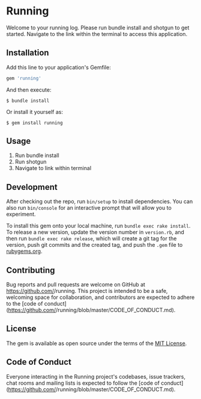 # Running

Welcome to your running log. Please run bundle install and shotgun to get started. Navigate to the link within the terminal to access this application. 

## Installation

Add this line to your application's Gemfile:

```ruby
gem 'running'
```

And then execute:

    $ bundle install

Or install it yourself as:

    $ gem install running

## Usage

1. Run bundle install
2. Run shotgun 
3. Navigate to link within terminal

## Development

After checking out the repo, run `bin/setup` to install dependencies. You can also run `bin/console` for an interactive prompt that will allow you to experiment.

To install this gem onto your local machine, run `bundle exec rake install`. To release a new version, update the version number in `version.rb`, and then run `bundle exec rake release`, which will create a git tag for the version, push git commits and the created tag, and push the `.gem` file to [rubygems.org](https://rubygems.org).

## Contributing

Bug reports and pull requests are welcome on GitHub at https://github.com/<github username>/running. This project is intended to be a safe, welcoming space for collaboration, and contributors are expected to adhere to the [code of conduct](https://github.com/<github username>/running/blob/master/CODE_OF_CONDUCT.md).

## License

The gem is available as open source under the terms of the [MIT License](https://opensource.org/licenses/MIT).

## Code of Conduct

Everyone interacting in the Running project's codebases, issue trackers, chat rooms and mailing lists is expected to follow the [code of conduct](https://github.com/<github username>/running/blob/master/CODE_OF_CONDUCT.md).
